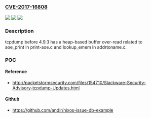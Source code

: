 ### [CVE-2017-16808](https://cve.mitre.org/cgi-bin/cvename.cgi?name=CVE-2017-16808)
![](https://img.shields.io/static/v1?label=Product&message=n%2Fa&color=blue)
![](https://img.shields.io/static/v1?label=Version&message=n%2Fa&color=blue)
![](https://img.shields.io/static/v1?label=Vulnerability&message=n%2Fa&color=brighgreen)

### Description

tcpdump before 4.9.3 has a heap-based buffer over-read related to aoe_print in print-aoe.c and lookup_emem in addrtoname.c.

### POC

#### Reference
- http://packetstormsecurity.com/files/154710/Slackware-Security-Advisory-tcpdump-Updates.html

#### Github
- https://github.com/andir/nixos-issue-db-example

